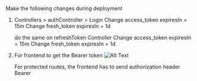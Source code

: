 ####
Make the following changes during deployment

1. Controllers > authController > Login
        Change access_token expiresIn = 15m
        Change fresh_token expiresIn = 1d

    do the same on refreshToken Controller
        Change access_token expiresIn = 15m
        Change fresh_token expiresIn = 1d


2. For frontend to get the Bearer token
    ![Alt Text](token.jpg)

    For protected routes, the frontend has to send authorization header Bearer

